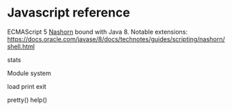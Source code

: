 # Javascript reference

ECMAScript 5
[Nashorn](https://blogs.oracle.com/nashorn/) bound with Java 8. Notable extensions:
https://docs.oracle.com/javase/8/docs/technotes/guides/scripting/nashorn/shell.html

stats

Module system

load
print
exit

pretty()
help()

